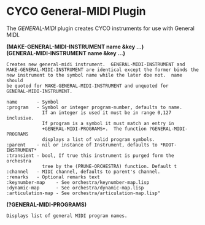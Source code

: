 # CYCO General-MIDI Plugin

The *GENERAL-MIDI* plugin creates CYCO instruments for use with General
MIDI. 

**(MAKE-GENERAL-MIDI-INSTRUMENT name &key ...)**  <br>
**(GENERAL-MIDI-INSTRUMENT name &key ...)** 

    Creates new general-midi instrument.  GENERAL-MIDI-INSTRUMENT and
    MAKE-GENERAL-MIDI-INSTRUMENT are identical except the former binds the
    new instrument to the symbol name while the later doe not.  name should
    be quoted for MAKE-GENERAL-MIDI-INSTRUMENT and unquoted for
    GENERAL-MIDI-INSTRUMENT. 
	
	name       - Symbol
    :program   - Symbol or integer program-number, defaults to name.
                 If an integer is used it must be in range 0,127 inclusive.
                 If program is a symbol it must match an entry in 
                 +GENERAL-MIDI-PROGRAMS+.  The function ?GENERAL-MIDI-PROGRAMS 
                 displays a list of valid program symbols.
    :parent    - nil or instance of Instrument, defaults to *ROOT-INSTRUMENT*
    :transient - bool, If true this instrument is purged form the orchestra
    	         tree by the (PRUNE-ORCHESTRA) function. Default t
    :channel   - MIDI channel, defaults to parent's channel.
    :remarks   - Optional remarks text
    :keynumber-map    - See orchestra/keynumber-map.lisp
    :dynamic-map      - See orchestra/dynamic-map.lisp
    :articulation-map - See orchestra/articulation-map.lisp"
	

**(?GENERAL-MIDI-PROGRAMS)**

    Displays list of general MIDI program names.
	
	
